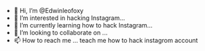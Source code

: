 - 👋 Hi, I’m @Edwinleofoxy
- 👀 I’m interested in hacking  Instagram...
- 🌱 I’m currently learning how to hack Instagram...
- 💞️ I’m looking to collaborate on ...
- 📫 How to reach me ...
teach me how to hack instagrom account 
<!---
Edwinleofoxy/Edwinleofoxy is a ✨ special ✨ repository because its `README.md` (this file) appears on your GitHub profile.
You can click the Preview link to take a look at your changes.
--->
